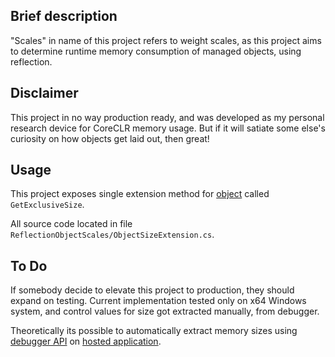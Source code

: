 ## Brief description
"Scales" in name of this project refers to weight scales, as this project aims to determine runtime memory consumption of managed objects, using reflection.

## Disclaimer
This project in no way production ready, and was developed as my personal research device for CoreCLR memory usage. But if it will satiate some else's curiosity on how objects get laid out, then great!

## Usage
This project exposes single extension method for [object](https://docs.microsoft.com/en-us/dotnet/api/system.object?view=netcore-3.1) called `GetExclusiveSize`.

All source code located in file `ReflectionObjectScales/ObjectSizeExtension.cs`.

## To Do
If somebody decide to elevate this project to production, they should expand on testing. Current implementation tested only on x64 Windows system, and control values for size got extracted manually, from debugger.

Theoretically its possible to automatically extract memory sizes using [debugger API](https://docs.microsoft.com/en-us/dotnet/framework/unmanaged-api/debugging/icordebugprocess5-gettypelayout-method) on [hosted application](https://docs.microsoft.com/en-US/dotnet/core/tutorials/netcore-hosting).  